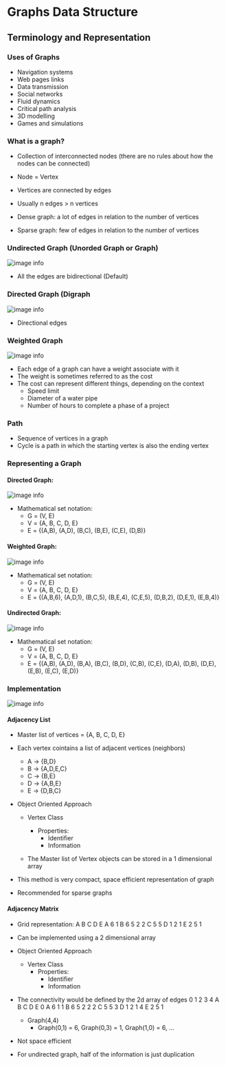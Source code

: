# Graphs Data Structure

## Terminology and Representation

### Uses of Graphs

- Navigation systems
- Web pages links
- Data transmission
- Social networks
- Fluid dynamics
- Critical path analysis
- 3D modelling
- Games and simulations

### What is a graph?
- Collection of interconnected nodes (there are no rules about how the nodes can be connected)
- Node = Vertex
- Vertices are connected by edges

- Usually n edges > n vertices
- Dense graph: a lot of edges in relation to the number of vertices
- Sparse graph: few of edges in relation to the number of vertices


### Undirected Graph (Unorded Graph or Graph)
![image info](./imgs/graph.png)
- All the edges are bidirectional (Default)


### Directed Graph (Digraph
![image info](./imgs/directed_graph.png)
- Directional edges


### Weighted Graph
![image info](./imgs/weighted_graph.png)
- Each edge of a graph can have a weight associate with it
- The weight is sometimes referred to as the cost
- The cost can represent different things, depending on the context
    - Speed limit
    - Diameter of a water pipe
    - Number of hours to complete a phase of a project


### Path
- Sequence of vertices in a graph
- Cycle is a path in which the starting vertex is also the ending vertex


### Representing a Graph

#### Directed Graph:
![image info](./imgs/directed_graph.png)
- Mathematical set notation: 
    - G = (V, E) 
    - V = {A, B, C, D, E} 
    - E = {(A,B), (A,D), (B,C), (B,E), (C,E), (D,B)}

#### Weighted Graph:
![image info](./imgs/directed_weighted_graph.png)
- Mathematical set notation:
    - G = (V, E) 
    - V = {A, B, C, D, E} 
    - E = {(A,B,6), (A,D,1), (B,C,5), (B,E,4), (C,E,5), (D,B,2), (D,E,1), (E,B,4)}

#### Undirected Graph:
![image info](./imgs/graph.png)
- Mathematical set notation: 
    - G = (V, E) 
    - V = {A, B, C, D, E} 
    - E = {(A,B), (A,D), (B,A), (B,C), (B,D), (C,B), (C,E), (D,A), (D,B), (D,E), (E,B), (E,C), (E,D)}

### Implementation

![image info](./imgs/weighted_graph.png)

#### Adjacency List
- Master list of vertices = {A, B, C, D, E}
- Each vertex cointains a list of adjacent vertices (neighbors)
    - A -> {B,D}
    - B -> {A,D,E,C}
    - C -> {B,E}
    - D -> {A,B,E}
    - E -> {D,B,C}

- Object Oriented Approach
    - Vertex Class
        - Properties:
            - Identifier
            - Information
        
    - The Master list of Vertex objects can be stored in a 1 dimensional array

- This method is very compact, space efficient representation of graph
- Recommended for sparse graphs


#### Adjacency Matrix
- Grid representation:
      A  B  C  D  E
    A    6     1 
    B 6     5  2  2
    C    5        5
    D 1  2        1
    E    2  5  1

- Can be implemented using a 2 dimensional array

- Object Oriented Approach
    - Vertex Class
        - Properties:
            - Identifier
            - Information

- The connectivity would be defined by the 2d array of edges
        0  1  2  3  4
        A  B  C  D  E
    0 A    6     1 
    1 B 6     5  2  2
    2 C    5        5
    3 D 1  2        1
    4 E    2  5  1

    - Graph(4,4)
        - Graph(0,1) = 6, Graph(0,3) = 1, Graph(1,0) = 6, ...

- Not space efficient
- For undirected graph, half of the information is just duplication


